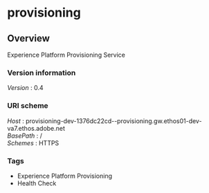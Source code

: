 # provisioning


<a name="overview"></a>
## Overview
Experience Platform Provisioning Service


### Version information
*Version* : 0.4


### URI scheme
*Host* : provisioning-dev-1376dc22cd--provisioning.gw.ethos01-dev-va7.ethos.adobe.net  
*BasePath* : /  
*Schemes* : HTTPS


### Tags

* Experience Platform Provisioning
* Health Check



